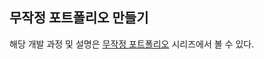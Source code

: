 ## 무작정 포트폴리오 만들기

해당 개발 과정 및 설명은 [무작정 포트폴리오](https://velog.io/@choi-ju12g/series/%EB%AC%B4%EC%9E%91%EC%A0%95-%ED%8F%AC%ED%8A%B8%ED%8F%B4%EB%A6%AC%EC%98%A4-%EB%A7%8C%EB%93%A4%EA%B8%B0) 시리즈에서 볼 수 있다.
